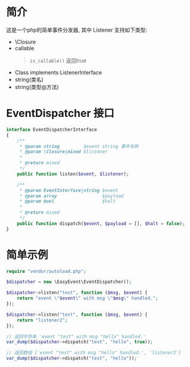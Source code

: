# 简介
这是一个php的简单事件分发器, 其中 Listener 支持如下类型:
- \Closure
- callable
	> `is_callable()` 返回true
- Class implements ListenerInterface
- string(类名)
- string(类型@方法)

# EventDispatcher 接口
```php
interface EventDispatcherInterface
{
    /**
     * @param string         $event string 事件名称
     * @param \Closure|mixed $listener
     *
     * @return mixed
     */
    public function listen($event, $listener);

    /**
     * @param EventInterface|string $event
     * @param array                 $payload
     * @param bool                  $halt
     *
     * @return mixed
     */
    public function dispatch($event, $payload = [], $halt = false);
}
```

# 简单示例
```php
require "vendor/autoload.php";

$dispatcher = new \EasyEvent\EventDispatcher();

$dispatcher->listen("test", function ($msg, $event) {
    return "event \"$event\" with msg \"$msg\" handled.";
});

$dispatcher->listen("test", function ($msg, $event) {
    return "listener2";
});

// 返回字符串 'event "test" with msg "hello" handled.'
var_dump($dispatcher->dispatch("test", "hello", true));

// 返回数组 ['event "test" with msg "hello" handled.', 'listener2']
var_dump($dispatcher->dispatch("test", "hello"));
```